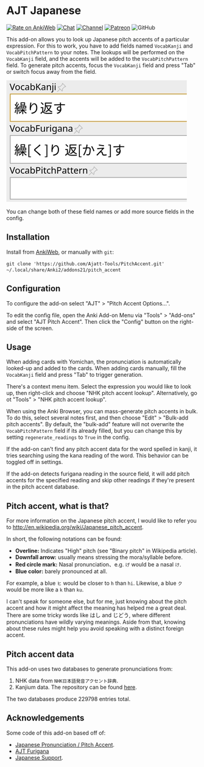 # AJT Japanese

[![Rate on AnkiWeb](https://glutanimate.com/logos/ankiweb-rate.svg)](https://ankiweb.net/shared/info/1225470483)
[![Chat](https://img.shields.io/badge/chat-join-green)](https://tatsumoto-ren.github.io/blog/join-our-community.html)
[![Channel](https://shields.io/badge/channel-subscribe-blue?logo=telegram&color=3faee8)](https://t.me/ajatt_tools)
[![Patreon](https://img.shields.io/badge/patreon-support-orange)](https://www.patreon.com/bePatron?u=43555128)
![GitHub](https://img.shields.io/github/license/Ajatt-Tools/PitchAccent)

This add-on allows you to look up Japanese pitch accents of a particular expression.
For this to work, you have to add fields named `VocabKanji` and `VocabPitchPattern` to your notes.
The lookups will be performed on the `VocabKanji` field,
and the accents will be added to the `VocabPitchPattern` field.
To generate pitch accents, focus the `VocabKanji` field and press "Tab" or switch focus away from the field.

![demo](img/pitch_accent_demo.webp)

You can change both of these field names or add more source fields in the config.

## Installation

Install from [AnkiWeb](https://ankiweb.net/shared/info/1225470483),
or manually with `git`:

```
git clone 'https://github.com/Ajatt-Tools/PitchAccent.git' ~/.local/share/Anki2/addons21/pitch_accent
```

## Configuration

To configure the add-on select "AJT" > "Pitch Accent Options...".

To edit the config file, open the Anki Add-on Menu
via "Tools" > "Add-ons" and select "AJT Pitch Accent".
Then click the "Config" button on the right-side of the screen.

## Usage

When adding cards with Yomichan, the pronunciation is automatically looked-up and added to the cards.
When adding cards manually, fill the `VocabKanji` field and press "Tab" to trigger generation.

There's a context menu item.
Select the expression you would like to look up,
then right-click and choose "NHK pitch accent lookup".
Alternatively, go ot "Tools" > "NHK pitch accent lookup".

When using the Anki Browser, you can mass-generate pitch accents in bulk.
To do this, select several notes first,
and then choose "Edit" > "Bulk-add pitch accents".
By default, the "bulk-add" feature will not overwrite the `VocabPitchPattern` field if its already filled,
but you can change this by setting `regenerate_readings` to `True` in the config.

If the add-on can't find any pitch accent data for the word spelled in kanji,
it tries searching using the kana reading of the word.
This behavior can be toggled off in settings.

If the add-on detects furigana reading in the source field,
it will add pitch accents for the specified reading and skip other readings
if they're present in the pitch accent database.

## Pitch accent, what is that?

For more information on the Japanese pitch accent,
I would like to refer you to http://en.wikipedia.org/wiki/Japanese_pitch_accent.

In short, the following notations can be found:

* **Overline:** Indicates "High" pitch (see "Binary pitch" in Wikipedia article).
* **Downfall arrow:** usually means stressing the mora/syllable before.
* **Red circle mark:** Nasal pronunciation、e.g. `げ` would be a nasal `け`.
* **Blue color:** barely pronounced at all.

For example, a blue `ヒ` would be closer to `h` than `hi`.
Likewise, a blue `ク` would be more like a `k` than `ku`.

I can't speak for someone else, but for me,
just knowing about the pitch accent and how it might affect the meaning
has helped me a great deal.
There are some tricky words like はし and じどう,
where different pronunciations have wildly varying meanings.
Aside from that, knowing about these rules might help you
avoid speaking with a distinct foreign accent.

## Pitch accent data

This add-on uses two databases to generate pronunciations from:

1) NHK data from `NHK日本語発音アクセント辞典`.
2) Kanjium data. The repository can be found
[here](https://github.com/mifunetoshiro/kanjium/).

The two databases produce 229798 entries total.

## Acknowledgements

Some code of this add-on based off of:

* [Japanese Pronunciation / Pitch Accent](https://ankiweb.net/shared/info/932119536).
* [AJT Furigana](https://ankiweb.net/shared/info/1344485230)
* [Japanese Support](https://ankiweb.net/shared/info/3918629684).

